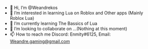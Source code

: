 - 👋 Hi, I’m @Weandrekos
- 👀 I’m interested in learning Lua on Roblox and Other apps (Mainly Roblox Lua)
- 🌱 I’m currently learning The Bassics of Lua
- 💞️ I’m looking to collaborate on ...(Nothing at this moment)
- 📫 How to reach me Discord: Enmity#6125, Email: Weandre.gaming@gmail.com
